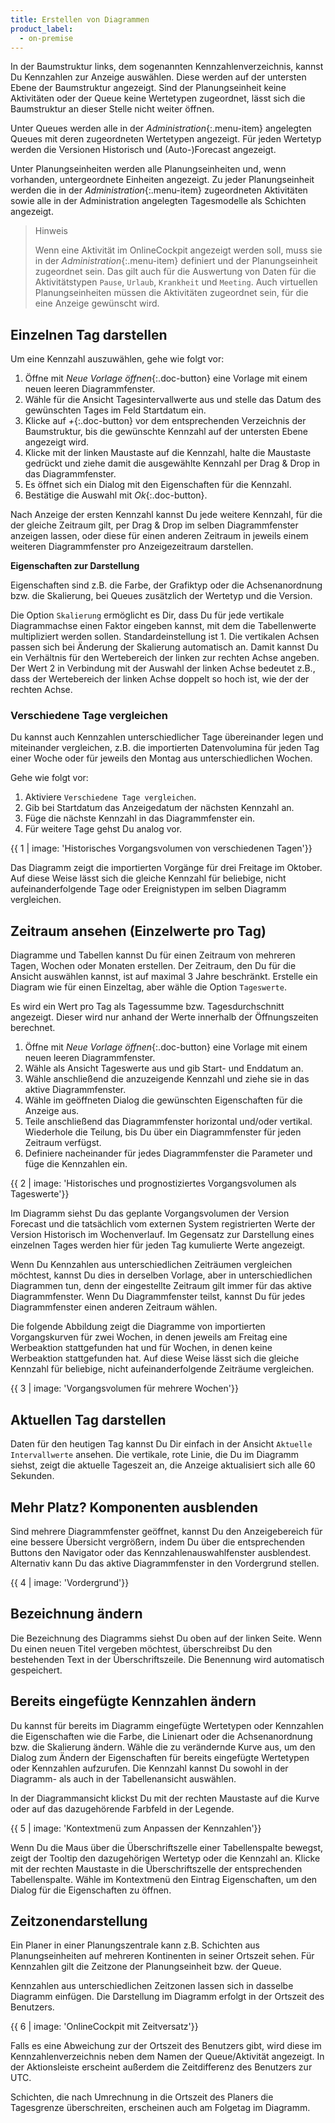 ```yaml
---
title: Erstellen von Diagrammen
product_label:
  - on-premise
---
```


In der Baumstruktur links, dem sogenannten Kennzahlenverzeichnis, kannst Du Kennzahlen zur Anzeige auswählen. Diese werden auf der untersten Ebene der Baumstruktur angezeigt. Sind der Planungseinheit keine Aktivitäten oder der Queue keine Wertetypen zugeordnet, lässt sich die Baumstruktur an dieser Stelle nicht weiter öffnen.

Unter Queues werden alle in der _Administration_{:.menu-item} angelegten Queues mit deren zugeordneten Wertetypen angezeigt. Für jeden Wertetyp werden die Versionen Historisch und (Auto-)Forecast angezeigt.

Unter Planungseinheiten werden alle Planungseinheiten und, wenn vorhanden, untergeordnete Einheiten angezeigt. Zu jeder Planungseinheit werden die in der _Administration_{:.menu-item} zugeordneten Aktivitäten sowie alle in der Administration angelegten Tagesmodelle als Schichten angezeigt.

> Hinweis
>
> Wenn eine Aktivität im OnlineCockpit angezeigt werden soll, muss sie in der _Administration_{:.menu-item} definiert und der Planungseinheit zugeordnet sein. Das gilt auch für die Auswertung von Daten für die Aktivitätstypen `Pause`, `Urlaub`, `Krankheit` und `Meeting`. Auch virtuellen Planungseinheiten müssen die Aktivitäten zugeordnet sein, für die eine Anzeige gewünscht wird.

## Einzelnen Tag darstellen

Um eine Kennzahl auszuwählen, gehe wie folgt vor:

1. Öffne mit _Neue Vorlage öffnen_{:.doc-button} eine Vorlage mit einem neuen leeren Diagrammfenster.
2. Wähle für die Ansicht Tagesintervallwerte aus und stelle das Datum des gewünschten Tages im Feld Startdatum ein.
3. Klicke auf _+_{:.doc-button} vor dem entsprechenden Verzeichnis der Baumstruktur, bis die gewünschte Kennzahl auf der untersten Ebene angezeigt wird.
4. Klicke mit der linken Maustaste auf die Kennzahl, halte die Maustaste gedrückt und ziehe damit die ausgewählte Kennzahl per Drag & Drop in das Diagrammfenster.
5. Es öffnet sich ein Dialog mit den Eigenschaften für die Kennzahl.
6. Bestätige die Auswahl mit _Ok_{:.doc-button}.

Nach Anzeige der ersten Kennzahl kannst Du jede weitere Kennzahl, für die der gleiche Zeitraum gilt, per Drag & Drop im selben Diagrammfenster anzeigen lassen, oder diese für einen anderen Zeitraum in jeweils einem weiteren Diagrammfenster pro Anzeigezeitraum darstellen.

**Eigenschaften zur Darstellung**

Eigenschaften sind z.B. die Farbe, der Grafiktyp oder die Achsenanordnung bzw. die Skalierung, bei Queues zusätzlich der Wertetyp und die Version.

Die Option `Skalierung` ermöglicht es Dir, dass Du für jede vertikale Diagrammachse einen Faktor eingeben kannst, mit dem die Tabellenwerte multipliziert werden sollen. Standardeinstellung ist 1. Die vertikalen Achsen passen sich bei Änderung der Skalierung automatisch an. Damit kannst Du ein Verhältnis für den Wertebereich der linken zur rechten Achse angeben. Der Wert 2 in Verbindung mit der Auswahl der linken Achse bedeutet z.B., dass der Wertebereich der linken Achse doppelt so hoch ist, wie der der rechten Achse.

### Verschiedene Tage vergleichen

Du kannst auch Kennzahlen unterschiedlicher Tage übereinander legen und miteinander vergleichen, z.B. die importierten Datenvolumina für jeden Tag einer Woche oder für jeweils den Montag aus unterschiedlichen Wochen.

Gehe wie folgt vor:

1. Aktiviere `Verschiedene Tage vergleichen`.
2. Gib bei Startdatum das Anzeigedatum der nächsten Kennzahl an.
3. Füge die nächste Kennzahl in das Diagrammfenster ein.
4. Für weitere Tage gehst Du analog vor.

{{ 1 | image: 'Historisches Vorgangsvolumen von verschiedenen Tagen'}}

Das Diagramm zeigt die importierten Vorgänge für drei Freitage im Oktober. Auf diese Weise lässt sich die gleiche Kennzahl für beliebige, nicht aufeinanderfolgende Tage oder Ereignistypen im selben Diagramm vergleichen.

## Zeitraum ansehen (Einzelwerte pro Tag)

Diagramme und Tabellen kannst Du für einen Zeitraum von mehreren Tagen, Wochen oder Monaten erstellen. Der Zeitraum, den Du für die Ansicht auswählen kannst, ist auf maximal 3 Jahre beschränkt. Erstelle ein Diagram wie für einen Einzeltag, aber wähle die Option `Tageswerte`.

Es wird ein Wert pro Tag als Tagessumme bzw. Tagesdurchschnitt angezeigt. Dieser wird nur anhand der Werte innerhalb der Öffnungszeiten berechnet.

1. Öffne mit _Neue Vorlage öffnen_{:.doc-button} eine Vorlage mit einem neuen leeren Diagrammfenster.
2. Wähle als Ansicht Tageswerte aus und gib Start- und Enddatum an.
3. Wähle anschließend die anzuzeigende Kennzahl und ziehe sie in das aktive Diagrammfenster.
4. Wähle im geöffneten Dialog die gewünschten Eigenschaften für die Anzeige aus.
5. Teile anschließend das Diagrammfenster horizontal und/oder vertikal. Wiederhole die Teilung, bis Du über ein Diagrammfenster für jeden Zeitraum verfügst.
6. Definiere nacheinander für jedes Diagrammfenster die Parameter und füge die Kennzahlen ein.

{{ 2 | image: 'Historisches und prognostiziertes Vorgangsvolumen als Tageswerte'}}

Im Diagramm siehst Du das geplante Vorgangsvolumen der Version Forecast und die tatsächlich vom externen System registrierten Werte der Version Historisch im Wochenverlauf. Im Gegensatz zur Darstellung eines einzelnen Tages werden hier für jeden Tag kumulierte Werte angezeigt.

Wenn Du Kennzahlen aus unterschiedlichen Zeiträumen vergleichen möchtest, kannst Du dies in derselben Vorlage, aber in unterschiedlichen Diagrammen tun, denn der eingestellte Zeitraum gilt immer für das aktive Diagrammfenster. Wenn Du Diagrammfenster teilst, kannst Du für jedes Diagrammfenster einen anderen Zeitraum wählen.

Die folgende Abbildung zeigt die Diagramme von importierten Vorgangskurven für zwei Wochen, in denen jeweils am Freitag eine Werbeaktion stattgefunden hat und für Wochen, in denen keine Werbeaktion stattgefunden hat. Auf diese Weise lässt sich die gleiche Kennzahl für beliebige, nicht aufeinanderfolgende Zeiträume vergleichen.

{{ 3 | image: 'Vorgangsvolumen für mehrere Wochen'}}

## Aktuellen Tag darstellen

Daten für den heutigen Tag kannst Du Dir einfach in der Ansicht `Aktuelle Intervallwerte` ansehen. Die vertikale, rote Linie, die Du im Diagramm siehst, zeigt die aktuelle Tageszeit an, die Anzeige aktualisiert sich alle 60 Sekunden.

## Mehr Platz? Komponenten ausblenden

Sind mehrere Diagrammfenster geöffnet, kannst Du den Anzeigebereich für eine bessere Übersicht vergrößern, indem Du über die entsprechenden Buttons den Navigator oder das Kennzahlenauswahlfenster ausblendest. Alternativ kann Du das aktive Diagrammfenster in den Vordergrund stellen.

{{ 4 | image: 'Vordergrund'}}

## Bezeichnung ändern

Die Bezeichnung des Diagramms siehst Du oben auf der linken Seite. Wenn Du einen neuen Titel vergeben möchtest, überschreibst Du den bestehenden Text in der Überschriftszeile. Die Benennung wird automatisch gespeichert.

## Bereits eingefügte Kennzahlen ändern

Du kannst für bereits im Diagramm eingefügte Wertetypen oder Kennzahlen die Eigenschaften wie die Farbe, die Linienart oder die Achsenanordnung bzw. die Skalierung ändern. Wähle die zu verändernde Kurve aus, um den Dialog zum Ändern der Eigenschaften für bereits eingefügte Wertetypen oder Kennzahlen aufzurufen. Die Kennzahl kannst Du sowohl in der Diagramm- als auch in der Tabellenansicht auswählen.

In der Diagrammansicht klickst Du mit der rechten Maustaste auf die Kurve oder auf das dazugehörende Farbfeld in der Legende.

{{ 5 | image: 'Kontextmenü zum Anpassen der Kennzahlen'}}

Wenn Du die Maus über die Überschriftszelle einer Tabellenspalte bewegst, zeigt der Tooltip den dazugehörigen Wertetyp oder die Kennzahl an. Klicke mit der rechten Maustaste in die Überschriftszelle der entsprechenden Tabellenspalte. Wähle im Kontextmenü den Eintrag Eigenschaften, um den Dialog für die Eigenschaften zu öffnen.

## Zeitzonendarstellung

Ein Planer in einer Planungszentrale kann z.B. Schichten aus Planungseinheiten auf mehreren Kontinenten in seiner Ortszeit sehen. Für Kennzahlen gilt die Zeitzone der Planungseinheit bzw. der Queue.

Kennzahlen aus unterschiedlichen Zeitzonen lassen sich in dasselbe Diagramm einfügen. Die Darstellung im Diagramm erfolgt in der Ortszeit des Benutzers.

{{ 6 | image: 'OnlineCockpit mit Zeitversatz'}}

Falls es eine Abweichung zur der Ortszeit des Benutzers gibt, wird diese im Kennzahlenverzeichnis neben dem Namen der Queue/Aktivität angezeigt. In der Aktionsleiste erscheint außerdem die Zeitdifferenz des Benutzers zur UTC.

Schichten, die nach Umrechnung in die Ortszeit des Planers die Tagesgrenze überschreiten, erscheinen auch am Folgetag im Diagramm.
